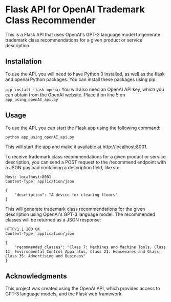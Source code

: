 # Flask API for OpenAI Trademark Class Recommender
This is a Flask API that uses OpenAI's GPT-3 language model to generate trademark class recommendations for a given product or service description.

## Installation
To use the API, you will need to have Python 3 installed, as well as the flask and openai Python packages. You can install these packages using pip:

`pip install flask openai`
You will also need an OpenAI API key, which you can obtain from the OpenAI website.
Place it on line 5 on `app_using_openAI_api.py`

## Usage
To use the API, you can start the Flask app using the following command:

```
python app_using_openAI_api.py
```
This will start the app and make it available at http://localhost:8001.

To receive trademark class recommendations for a given product or service description, you can send a POST request to the /recommend endpoint with a JSON payload containing a description field, like so:


```POST /recommend HTTP/1.1
Host: localhost:8001
Content-Type: application/json

{
    "description": "A device for cleaning floors"
}
```
This will generate trademark class recommendations for the given description using OpenAI's GPT-3 language model. The recommended classes will be returned as a JSON response:

```
HTTP/1.1 200 OK
Content-Type: application/json

{
    "recommended_classes": "Class 7: Machines and Machine Tools, Class 11: Environmental Control Apparatus, Class 21: Housewares and Glass, Class 35: Advertising and Business"
}
```

## Acknowledgments
This project was created using the OpenAI API, which provides access to GPT-3 language models, and the Flask web framework.